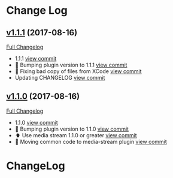 # Change Log

## [v1.1.1](https://github.com/git@github.com:phonegap/phonegap-plugin-image-capture/tree/v1.1.1) (2017-08-16)
[Full Changelog](https://github.com/git@github.com:phonegap/phonegap-plugin-image-capture/compare/v1.1.0...v1.1.1)

- 1.1.1 [view commit](http://github.com/git@github.com:phonegap/phonegap-plugin-image-capture/commit/c3bff9f710436ff335863faf31cab0fad4253eba)
- :bookmark: Bumping plugin version to 1.1.1 [view commit](http://github.com/git@github.com:phonegap/phonegap-plugin-image-capture/commit/6a12accc16235b2cb99829f9af40ba382850a42d)
- :poop: Fixing bad copy of files from XCode [view commit](http://github.com/git@github.com:phonegap/phonegap-plugin-image-capture/commit/12187061c8eb7cb4377b031049e34f33c0e4216e)
- Updating CHANGELOG [view commit](http://github.com/git@github.com:phonegap/phonegap-plugin-image-capture/commit/8a93eb1740301d2e613c41c9676c1e104e9fa802)

## [v1.1.0](https://github.com/git@github.com:phonegap/phonegap-plugin-image-capture/tree/v1.1.0) (2017-08-16)
[Full Changelog](https://github.com/git@github.com:phonegap/phonegap-plugin-image-capture/compare/v1.0.0...v1.1.0)

- 1.1.0 [view commit](http://github.com/git@github.com:phonegap/phonegap-plugin-image-capture/commit/6a799e491bce1a7affdfa0c57276d70a9be81b45)
- :bookmark: Bumping plugin version to 1.1.0 [view commit](http://github.com/git@github.com:phonegap/phonegap-plugin-image-capture/commit/135335cc18dfbc25a266d9ae2f9b5fa4d0a0b130)
- :arrow_up: Use media stream 1.1.0 or greater [view commit](http://github.com/git@github.com:phonegap/phonegap-plugin-image-capture/commit/5d582f13ce92828bf73f57f4c03b02283efdc5a9)
- :hammer: Moving common code to media-stream plugin [view commit](http://github.com/git@github.com:phonegap/phonegap-plugin-image-capture/commit/c7919fc1badb027e2c3aae858e7e4a10c0154f53)

# ChangeLog

